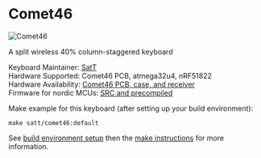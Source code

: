 # Comet46

![Comet46](https://user-images.githubusercontent.com/39004890/50396817-a1660600-07af-11e9-8611-3156c635db43.jpg)

A split wireless 40% column-staggered keyboard 

Keyboard Maintainer: [SatT](https://github.com/satt99)  
Hardware Supported: Comet46 PCB, atmega32u4, nRF51822  
Hardware Availability: [Comet46 PCB, case, and receiver](https://github.com/satt99/comet46-hardware)  
Firmware for nordic MCUs: [SRC and precompiled](https://github.com/satt99/comet46-firmware)

Make example for this keyboard (after setting up your build environment):

    make satt/comet46:default

See [build environment setup](https://docs.qmk.fm/#/getting_started_build_tools) then the [make instructions](https://docs.qmk.fm/#/getting_started_make_guide) for more information.

